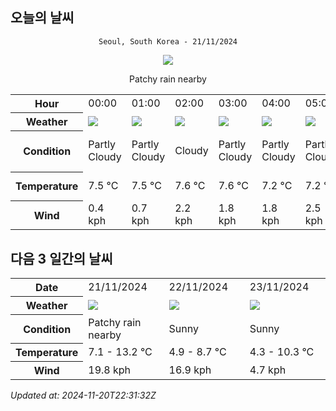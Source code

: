 ## 오늘의 날씨
<div align="center">

`Seoul, South Korea - 21/11/2024`

<img src="https://cdn.weatherapi.com/weather/64x64/day/176.png"/>

Patchy rain nearby

</div>


<table>
    <tr>
        <th>Hour</th>
        <td>00:00</td><td>01:00</td><td>02:00</td><td>03:00</td><td>04:00</td><td>05:00</td><td>06:00</td><td>07:00</td><td>08:00</td><td>09:00</td><td>10:00</td><td>11:00</td><td>12:00</td><td>13:00</td><td>14:00</td><td>15:00</td><td>16:00</td><td>17:00</td><td>18:00</td><td>19:00</td><td>20:00</td><td>21:00</td><td>22:00</td><td>23:00</td>
    </tr>
    <tr>
        <th>Weather</th>
        <td><img src="https://cdn.weatherapi.com/weather/64x64/night/116.png"></img></td><td><img src="https://cdn.weatherapi.com/weather/64x64/night/116.png"></img></td><td><img src="https://cdn.weatherapi.com/weather/64x64/night/119.png"></img></td><td><img src="https://cdn.weatherapi.com/weather/64x64/night/116.png"></img></td><td><img src="https://cdn.weatherapi.com/weather/64x64/night/116.png"></img></td><td><img src="https://cdn.weatherapi.com/weather/64x64/night/116.png"></img></td><td><img src="https://cdn.weatherapi.com/weather/64x64/night/119.png"></img></td><td><img src="https://cdn.weatherapi.com/weather/64x64/day/143.png"></img></td><td><img src="https://cdn.weatherapi.com/weather/64x64/day/122.png"></img></td><td><img src="https://cdn.weatherapi.com/weather/64x64/day/119.png"></img></td><td><img src="https://cdn.weatherapi.com/weather/64x64/day/176.png"></img></td><td><img src="https://cdn.weatherapi.com/weather/64x64/day/176.png"></img></td><td><img src="https://cdn.weatherapi.com/weather/64x64/day/176.png"></img></td><td><img src="https://cdn.weatherapi.com/weather/64x64/day/176.png"></img></td><td><img src="https://cdn.weatherapi.com/weather/64x64/day/176.png"></img></td><td><img src="https://cdn.weatherapi.com/weather/64x64/day/113.png"></img></td><td><img src="https://cdn.weatherapi.com/weather/64x64/day/116.png"></img></td><td><img src="https://cdn.weatherapi.com/weather/64x64/day/113.png"></img></td><td><img src="https://cdn.weatherapi.com/weather/64x64/night/113.png"></img></td><td><img src="https://cdn.weatherapi.com/weather/64x64/night/113.png"></img></td><td><img src="https://cdn.weatherapi.com/weather/64x64/night/113.png"></img></td><td><img src="https://cdn.weatherapi.com/weather/64x64/night/113.png"></img></td><td><img src="https://cdn.weatherapi.com/weather/64x64/night/113.png"></img></td><td><img src="https://cdn.weatherapi.com/weather/64x64/night/113.png"></img></td>
    </tr>
    <tr>
        <th>Condition</th>
        <td width="200px">Partly Cloudy </td><td width="200px">Partly Cloudy </td><td width="200px">Cloudy </td><td width="200px">Partly Cloudy </td><td width="200px">Partly Cloudy </td><td width="200px">Partly Cloudy </td><td width="200px">Cloudy </td><td width="200px">Mist</td><td width="200px">Overcast </td><td width="200px">Cloudy </td><td width="200px">Patchy rain nearby</td><td width="200px">Patchy rain nearby</td><td width="200px">Patchy rain nearby</td><td width="200px">Patchy rain nearby</td><td width="200px">Patchy rain nearby</td><td width="200px">Sunny</td><td width="200px">Partly Cloudy </td><td width="200px">Sunny</td><td width="200px">Clear </td><td width="200px">Clear </td><td width="200px">Clear </td><td width="200px">Clear </td><td width="200px">Clear </td><td width="200px">Clear </td>
    </tr>
    <tr>
        <th>Temperature</th>
        <td>7.5 °C</td><td>7.5 °C</td><td>7.6 °C</td><td>7.6 °C</td><td>7.2 °C</td><td>7.2 °C</td><td>7.1 °C</td><td>5 °C</td><td>7.5 °C</td><td>8.6 °C</td><td>9.6 °C</td><td>11 °C</td><td>12.4 °C</td><td>12.6 °C</td><td>13.1 °C</td><td>13.2 °C</td><td>12.8 °C</td><td>12.2 °C</td><td>11.7 °C</td><td>11.3 °C</td><td>10.8 °C</td><td>10.3 °C</td><td>10.1 °C</td><td>9.4 °C</td>
    </tr>
    <tr>
        <th>Wind</th>
        <td>0.4 kph</td><td>0.7 kph</td><td>2.2 kph</td><td>1.8 kph</td><td>1.8 kph</td><td>2.5 kph</td><td>2.5 kph</td><td>3.6 kph</td><td>4.3 kph</td><td>4 kph</td><td>5 kph</td><td>6.8 kph</td><td>11.2 kph</td><td>14.8 kph</td><td>18 kph</td><td>19.8 kph</td><td>18.4 kph</td><td>16.9 kph</td><td>16.2 kph</td><td>14.4 kph</td><td>13 kph</td><td>11.2 kph</td><td>13.3 kph</td><td>15.1 kph</td>
    </tr>
</table>


## 다음 3 일간의 날씨


<table>
    <tr>
        <th>Date</th>
        <td>21/11/2024</td><td>22/11/2024</td><td>23/11/2024</td>
    </tr>
    <tr>
        <th>Weather</th>
        <td><img src="https://cdn.weatherapi.com/weather/64x64/day/176.png"/></td><td><img src="https://cdn.weatherapi.com/weather/64x64/day/113.png"/></td><td><img src="https://cdn.weatherapi.com/weather/64x64/day/113.png"/></td>
    </tr>
    <tr>
        <th>Condition</th>
        <td width="200px">Patchy rain nearby</td><td width="200px">Sunny</td><td width="200px">Sunny</td>
    </tr>
    <tr>
        <th>Temperature</th>
        <td>7.1 -  13.2 °C</td><td>4.9 -  8.7 °C</td><td>4.3 -  10.3 °C</td>
    </tr>
    <tr>
        <th>Wind</th>
        <td>19.8 kph</td><td>16.9 kph</td><td>4.7 kph</td>
    </tr>
</table>


*Updated at: 2024-11-20T22:31:32Z*
